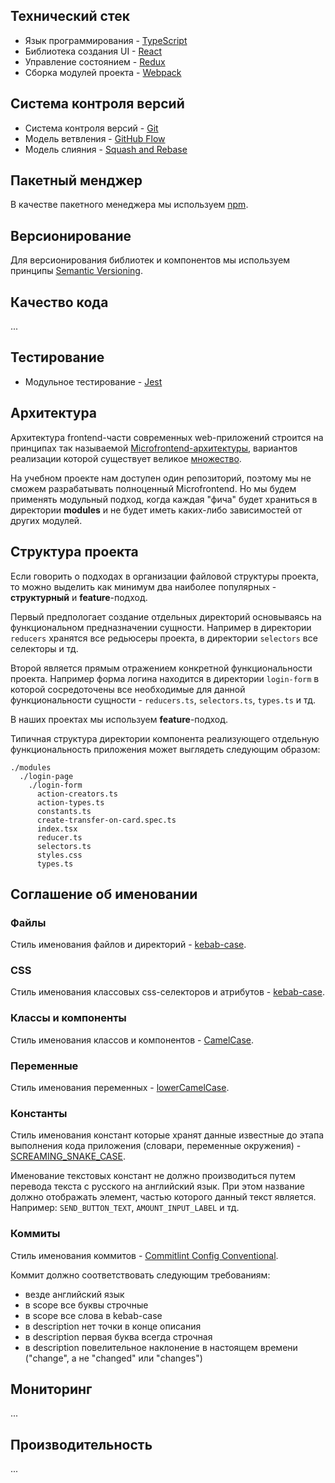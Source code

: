 ## Технический стек

- Язык программирования - [TypeScript](https://www.typescriptlang.org/)
- Библиотека создания UI - [React](https://reactjs.org/)
- Управление состоянием - [Redux](https://redux.js.org/)
- Сборка модулей проекта - [Webpack](https://webpack.js.org/)

## Система контроля версий

- Cистема контроля версий - [Git](https://git-scm.com/)
- Модель ветвления - [GitHub Flow](https://guides.github.com/introduction/flow/)
- Модель слияния - [Squash and Rebase](https://blog.carbonfive.com/always-squash-and-rebase-your-git-commits/)

## Пакетный менджер

В качестве пакетного менеджера мы используем [npm](https://www.npmjs.com/).

## Версионирование

Для версионирования библиотек и компонентов мы используем принципы [Semantic Versioning](https://semver.org/).

## Качество кода

...

## Тестирование

- Модульное тестирование - [Jest](https://jestjs.io/)

## Архитектура

Архитектура frontend-части современных web-приложений строится на принципах так называемой [Microfrontend-архитектуры](https://martinfowler.com/articles/micro-frontends.html), вариантов реализации которой существует великое [множество](https://martinfowler.com/articles/micro-frontends.html#IntegrationApproaches).

На учебном проекте нам доступен один репозиторий, поэтому мы не сможем разрабатывать полноценный Microfrontend. Но мы будем применять модульный подход, когда каждая "фича" будет храниться в директории **modules** и не будет иметь каких-либо зависимостей от других модулей.
## Структура проекта

Если говорить о подходах в организации файловой структуры проекта, то можно выделить как минимум два наиболее популярных - **структурный** и **feature**-подход.

Первый предпологает создание отдельных директорий основываясь на функциональном предназначении сущности. Например в директории `reducers` хранятся все редьюсеры проекта, в директории `selectors` все селекторы и тд.

Второй является прямым отражением конкретной функциональности проекта. Например форма логина находится в директории `login-form` в которой сосредоточены все необходимые для данной функциональности сущности - `reducers.ts`, `selectors.ts`, `types.ts` и тд.

В наших проектах мы используем **feature**-подход.

Типичная структура директории компонента реализующего отдельную функциональность приложения может выглядеть следующим образом:

```
./modules
  ./login-page
    ./login-form
      action-creators.ts
      action-types.ts
      constants.ts
      create-transfer-on-card.spec.ts
      index.tsx
      reducer.ts
      selectors.ts
      styles.css
      types.ts
```

## Соглашение об именовании

### Файлы

Стиль именования файлов и директорий - [kebab-case](https://ru.wikipedia.org/wiki/Snake_case).

### CSS

Стиль именования классовых css-селекторов и атрибутов - [kebab-case](https://ru.wikipedia.org/wiki/Snake_case).

### Классы и компоненты

Стиль именования классов и компонентов - [CamelCase](https://ru.wikipedia.org/wiki/CamelCase).

### Переменные

Стиль именования переменных - [lowerCamelCase](https://ru.wikipedia.org/wiki/CamelCase).

### Константы

Стиль именования констант которые хранят данные известные до этапа выполнения кода приложения (словари, переменные окружения) - [SCREAMING_SNAKE_CASE](https://ru.wikipedia.org/wiki/Snake_case).

Именование текстовых констант не должно производиться путем перевода текста с русского на английский язык. При этом название должно отображать элемент, частью которого данный текст является. Например: `SEND_BUTTON_TEXT`, `AMOUNT_INPUT_LABEL` и тд.

### Коммиты

Стиль именования коммитов - [Commitlint Config Conventional](https://github.com/conventional-changelog/commitlint/tree/master/@commitlint/config-conventional).

Коммит должно соответствовать следующим требованиям:

- везде английский язык
- в scope все буквы строчные
- в scope все слова в kebab-case
- в description нет точки в конце описания
- в description первая буква всегда строчная
- в description повелительное наклонение в настоящем времени ("change", а не "changed" или "changes")

## Мониторинг

...

## Производительность

...

